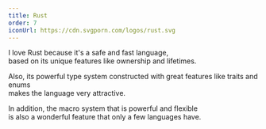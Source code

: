 ```yaml
---
title: Rust
order: 7
iconUrl: https://cdn.svgporn.com/logos/rust.svg
---
```


I love Rust because it's a safe and fast language,<br>
based on its unique features like ownership and lifetimes.

Also, its powerful type system constructed with great features like traits and enums<br>
makes the language very attractive.

In addition, the macro system that is powerful and flexible<br>
is also a wonderful feature that only a few languages have.
